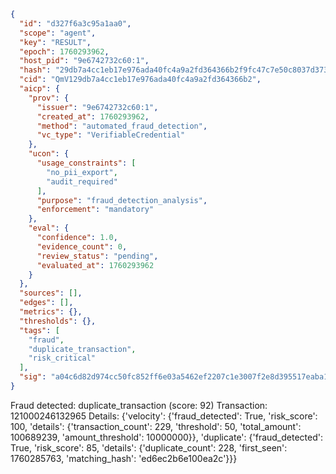 ```json
{
  "id": "d327f6a3c95a1aa0",
  "scope": "agent",
  "key": "RESULT",
  "epoch": 1760293962,
  "host_pid": "9e6742732c60:1",
  "hash": "29db7a4cc1eb17e976ada40fc4a9a2fd364366b2f9fc47c7e50c8037d37350ea",
  "cid": "QmV129db7a4cc1eb17e976ada40fc4a9a2fd364366b2",
  "aicp": {
    "prov": {
      "issuer": "9e6742732c60:1",
      "created_at": 1760293962,
      "method": "automated_fraud_detection",
      "vc_type": "VerifiableCredential"
    },
    "ucon": {
      "usage_constraints": [
        "no_pii_export",
        "audit_required"
      ],
      "purpose": "fraud_detection_analysis",
      "enforcement": "mandatory"
    },
    "eval": {
      "confidence": 1.0,
      "evidence_count": 0,
      "review_status": "pending",
      "evaluated_at": 1760293962
    }
  },
  "sources": [],
  "edges": [],
  "metrics": {},
  "thresholds": {},
  "tags": [
    "fraud",
    "duplicate_transaction",
    "risk_critical"
  ],
  "sig": "a04c6d82d974cc50fc852ff6e03a5462ef2207c1e3007f2e8d395517eaba109f"
}
```

Fraud detected: duplicate_transaction (score: 92)
Transaction: 121000246132965
Details: {'velocity': {'fraud_detected': True, 'risk_score': 100, 'details': {'transaction_count': 229, 'threshold': 50, 'total_amount': 100689239, 'amount_threshold': 10000000}}, 'duplicate': {'fraud_detected': True, 'risk_score': 85, 'details': {'duplicate_count': 228, 'first_seen': 1760285763, 'matching_hash': 'ed6ec2b6e100ea2c'}}}